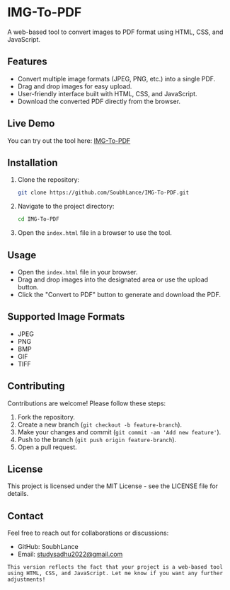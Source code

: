 # IMG-To-PDF

A web-based tool to convert images to PDF format using HTML, CSS, and JavaScript.

## Features

- Convert multiple image formats (JPEG, PNG, etc.) into a single PDF.
- Drag and drop images for easy upload.
- User-friendly interface built with HTML, CSS, and JavaScript.
- Download the converted PDF directly from the browser.

## Live Demo

You can try out the tool here: [IMG-To-PDF](https://img-to-pdf-lilac.vercel.app)


## Installation

1. Clone the repository:

   ```bash
   git clone https://github.com/SoubhLance/IMG-To-PDF.git
2. Navigate to the project directory:
   ```bash
   cd IMG-To-PDF
3. Open the `index.html` file in a browser to use the tool.

## Usage

- Open the `index.html` file in your browser.
- Drag and drop images into the designated area or use the upload button.
- Click the "Convert to PDF" button to generate and download the PDF.

 ## Supported Image Formats

- JPEG
- PNG
- BMP
- GIF
- TIFF

## Contributing

Contributions are welcome! Please follow these steps:

1. Fork the repository.
2. Create a new branch (`git checkout -b feature-branch`).
3. Make your changes and commit (`git commit -am 'Add new feature'`).
4. Push to the branch (`git push origin feature-branch`).
5. Open a pull request.

## License

This project is licensed under the MIT License - see the LICENSE file for details.

## Contact

Feel free to reach out for collaborations or discussions:

- GitHub: SoubhLance
- Email: studysadhu2022@gmail.com
```vbnet
This version reflects the fact that your project is a web-based tool using HTML, CSS, and JavaScript. Let me know if you want any further adjustments!
```
